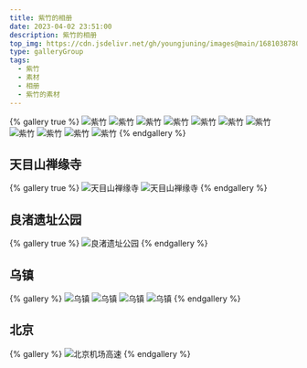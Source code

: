 ```yaml
---
title: 紫竹的相册
date: 2023-04-02 23:51:00
description: 紫竹的相册
top_img: https://cdn.jsdelivr.net/gh/youngjuning/images@main/1681038780175.png
type: galleryGroup
tags:
  - 紫竹
  - 素材
  - 相册
  - 紫竹的素材
---
```


{% gallery true %}
![紫竹](https://cdn.jsdelivr.net/gh/youngjuning/images@main/1681893376601.gif)
![紫竹](https://cdn.jsdelivr.net/gh/youngjuning/images@main/1681038780175.png)
![紫竹](https://cdn.jsdelivr.net/gh/youngjuning/images@main/1681040185713.png)
![紫竹](https://cdn.jsdelivr.net/gh/youngjuning/images@main/1681040241093.png)
![紫竹](https://cdn.jsdelivr.net/gh/youngjuning/images@main/1687969324404.png)
![紫竹](https://cdn.jsdelivr.net/gh/youngjuning/images@main/1687969566388.png)
![紫竹](https://cdn.jsdelivr.net/gh/youngjuning/images@main/1681040178946.png)
![紫竹](https://cdn.jsdelivr.net/gh/youngjuning/images@main/1681038734909.png)
![紫竹](https://cdn.jsdelivr.net/gh/youngjuning/images@main/1680450445599.png)
![紫竹](https://cdn.jsdelivr.net/gh/youngjuning/images@main/1680450294102.jpeg)
![紫竹](https://cdn.jsdelivr.net/gh/youngjuning/images@main/1681893370544.png)
{% endgallery %}

## 天目山禅缘寺

{% gallery true %}
![天目山禅缘寺](https://cdn.jsdelivr.net/gh/youngjuning/images@main/1681037668923.png)
![天目山禅缘寺](https://cdn.jsdelivr.net/gh/youngjuning/images@main/1681037722738.png)
{% endgallery %}

## 良渚遗址公园

{% gallery true %}
![良渚遗址公园](https://cdn.jsdelivr.net/gh/youngjuning/images@main/1681037773106.png)
{% endgallery %}

## 乌镇

{% gallery %}
![乌镇](https://cdn.jsdelivr.net/gh/youngjuning/images@main/1681037921104.png)
![乌镇](https://cdn.jsdelivr.net/gh/youngjuning/images@main/1681037939527.png)
![乌镇](https://cdn.jsdelivr.net/gh/youngjuning/images@main/1681037954091.png)
![乌镇](https://cdn.jsdelivr.net/gh/youngjuning/images@main/1681037969639.png)
{% endgallery %}

## 北京

{% gallery %}
![北京机场高速](https://cdn.jsdelivr.net/gh/youngjuning/images@main/1681037844692.png)
{% endgallery %}
